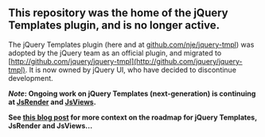 ## This repository was the home of the jQuery Templates plugin, and is no longer active.

The jQuery Templates plugin (here and at [github.com/nje/jquery-tmpl](https://github.com/nje/jquery-tmpl)) was adopted by the jQuery team as an official plugin, and migrated to [http://github.com/jquery/jquery-tmpl](http://github.com/jquery/jquery-tmpl). It is now owned by jQuery UI, who have decided to discontinue development. 

**_Note_: Ongoing work on jQuery Templates (next-generation) is continuing at [JsRender](https://github.com/BorisMoore/jsrender) and [JsViews](https://github.com/BorisMoore/jsviews).**

**See [this blog post](http://www.borismoore.com/2011/10/jquery-templates-and-jsviews-roadmap.html) for more context on the roadmap for jQuery Templates, JsRender and JsViews...** 
